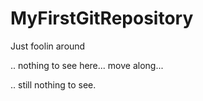 # MyFirstGitRepository
Just foolin around

.. nothing to see here... move along...

.. still nothing to see.
